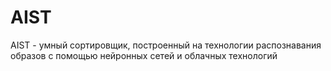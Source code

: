 # AIST
AIST - умный сортировщик, построенный на технологии распознавания образов с помощью нейронных сетей и облачных технологий
